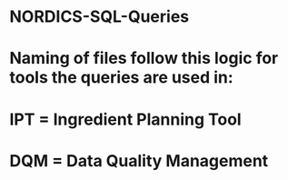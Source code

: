 # NORDICS-SQL-Queries

# Naming of files follow this logic for tools the queries are used in:
# IPT = Ingredient Planning Tool
# DQM = Data Quality Management
